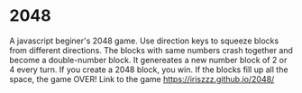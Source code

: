 # 2048
A javascript beginer's 2048 game.
Use direction keys to squeeze blocks from different directions. The blocks with same numbers crash together and become a double-number block. It genereates a new number block of 2 or 4 every turn.
If you create a 2048 block, you win. If the blocks fill up all the space, the game OVER!
Link to the game https://iriszzz.github.io/2048/
